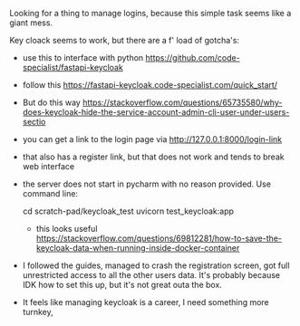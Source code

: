 Looking for a thing to manage logins, because this simple task seems like a giant mess.

Key cloack seems to work, but there are a f' load of gotcha's:
  - use this to interface with python https://github.com/code-specialist/fastapi-keycloak
  - follow this https://fastapi-keycloak.code-specialist.com/quick_start/
  - But do this way https://stackoverflow.com/questions/65735580/why-does-keycloak-hide-the-service-account-admin-cli-user-under-users-sectio

  - you can get a link to the login page via http://127.0.0.1:8000/login-link
  - that also has a register link, but that does not work and tends to break web interface

  - the server does not start in pycharm with no reason provided. Use command line:


    cd scratch-pad/keycloak_test
    uvicorn test_keycloak:app

    - this looks useful https://stackoverflow.com/questions/69812281/how-to-save-the-keycloak-data-when-running-inside-docker-container

  - I followed the guides, managed to crash the registration screen, got full unrestricted access 
    to all the other users data. It's probably because IDK how to set this up, but it's not 
    great outa the box.
  - It feels like managing keycloak is a career, I need something more turnkey,  

